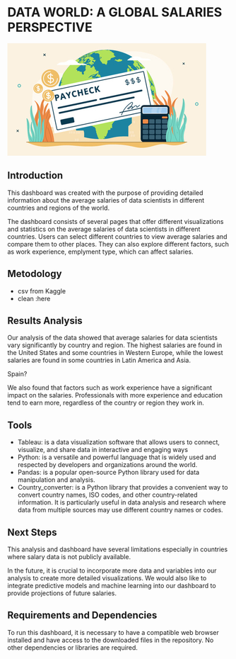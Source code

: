 # DATA WORLD: A GLOBAL SALARIES PERSPECTIVE

![imagen](https://github.com/luceromendozab/Dashboard__Project/blob/main/images/salaries_world.jpeg)
 
## Introduction 
This dashboard was created with the purpose of providing detailed information about the average salaries of data scientists in different countries and regions of the world. 

The dashboard consists of several pages that offer different visualizations and statistics on the average salaries of data scientists in different countries. Users can select different countries  to view average salaries and compare them to other places. They can also explore different factors, such as work experience, emplyment type,   which can affect salaries.

## Metodology 

- csv from Kaggle 
- clean :here 

## Results Analysis
Our analysis of the data showed that average salaries for data scientists vary significantly by country and region. The highest salaries are found in the United States and some countries in Western Europe, while the lowest salaries are found in some countries in Latin America and Asia.

Spain? 

We also found that factors such as work experience have a significant impact on the  salaries. Professionals with more experience and education tend to earn more, regardless of the country or region they work in.

## Tools

- Tableau: is a data visualization software that allows users to connect, visualize, and share data in interactive and engaging ways
- Python: is a versatile and powerful language that is widely used and respected by developers and organizations around the world.
- Pandas: is a popular open-source Python library used for data manipulation and analysis. 
- Country_converter: is a Python library that provides a convenient way to convert country names, ISO codes, and other country-related information. It is particularly useful in data analysis and research where data from multiple sources may use different country names or codes.

## Next Steps
This analysis and dashboard have several limitations especially in countries where salary data is not publicly available. 

In the future, it is crucial to incorporate more data and variables into our analysis to create more detailed visualizations. We would also like to integrate predictive models and machine learning into our dashboard to provide projections of future salaries.

## Requirements and Dependencies

To run this dashboard, it is necessary to have a compatible web browser installed and have access to the downloaded files in the repository. No other dependencies or libraries are required.